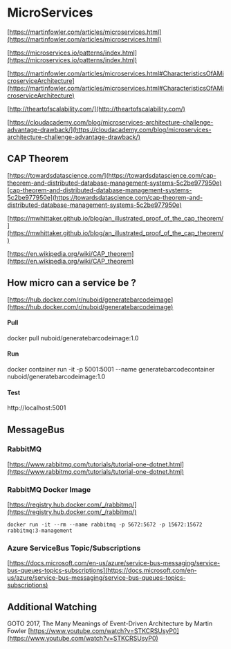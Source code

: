 
# MicroServices

[https://martinfowler.com/articles/microservices.html](https://martinfowler.com/articles/microservices.html)

[https://microservices.io/patterns/index.html](https://microservices.io/patterns/index.html)

[https://martinfowler.com/articles/microservices.html#CharacteristicsOfAMicroserviceArchitecture](https://martinfowler.com/articles/microservices.html#CharacteristicsOfAMicroserviceArchitecture)

[http://theartofscalability.com/](http://theartofscalability.com/)

[https://cloudacademy.com/blog/microservices-architecture-challenge-advantage-drawback/](https://cloudacademy.com/blog/microservices-architecture-challenge-advantage-drawback/)

## CAP Theorem

[https://towardsdatascience.com/](https://towardsdatascience.com/cap-theorem-and-distributed-database-management-systems-5c2be977950e)[cap-theorem-and-distributed-database-management-systems-5c2be977950e](https://towardsdatascience.com/cap-theorem-and-distributed-database-management-systems-5c2be977950e)

[https://mwhittaker.github.io/blog/an_illustrated_proof_of_the_cap_theorem/](https://mwhittaker.github.io/blog/an_illustrated_proof_of_the_cap_theorem/)

[https://en.wikipedia.org/wiki/CAP_theorem](https://en.wikipedia.org/wiki/CAP_theorem)

## How micro can a service be ?

[https://hub.docker.com/r/nuboid/generatebarcodeimage](https://hub.docker.com/r/nuboid/generatebarcodeimage)

#### Pull

docker pull nuboid/generatebarcodeimage:1.0

#### Run

docker container run -it -p 5001:5001 --name generatebarcodecontainer nuboid/generatebarcodeimage:1.0

#### Test

http://localhost:5001

## MessageBus

### RabbitMQ
[https://www.rabbitmq.com/tutorials/tutorial-one-dotnet.html](https://www.rabbitmq.com/tutorials/tutorial-one-dotnet.html)

### RabbitMQ Docker Image

[https://registry.hub.docker.com/_/rabbitmq/](https://registry.hub.docker.com/_/rabbitmq/)

    docker run -it --rm --name rabbitmq -p 5672:5672 -p 15672:15672 rabbitmq:3-management

 ### Azure ServiceBus Topic/Subscriptions

[https://docs.microsoft.com/en-us/azure/service-bus-messaging/service-bus-queues-topics-subscriptions](https://docs.microsoft.com/en-us/azure/service-bus-messaging/service-bus-queues-topics-subscriptions)

## Additional Watching

GOTO 2017, The Many Meanings of Event-Driven Architecture by Martin Fowler [https://www.youtube.com/watch?v=STKCRSUsyP0](https://www.youtube.com/watch?v=STKCRSUsyP0)

<!--stackedit_data:
eyJoaXN0b3J5IjpbMTE4MzUwNzcyMF19
-->
